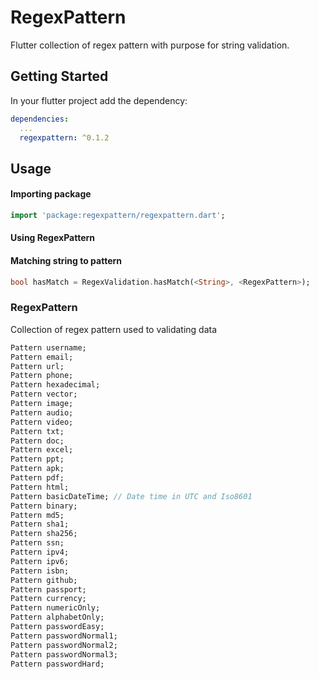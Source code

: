 # RegexPattern

Flutter collection of regex pattern with purpose for string validation.

## Getting Started

In your flutter project add the dependency:

```yml
dependencies:
  ...
  regexpattern: ^0.1.2
```

## Usage
#### Importing package
```dart
import 'package:regexpattern/regexpattern.dart';
```
#### Using RegexPattern

#### Matching string to pattern
```dart
bool hasMatch = RegexValidation.hasMatch(<String>, <RegexPattern>);
```

### RegexPattern

Collection of regex pattern used to validating data

```dart
Pattern username;
Pattern email;
Pattern url;
Pattern phone;
Pattern hexadecimal;
Pattern vector;
Pattern image;
Pattern audio;
Pattern video;
Pattern txt;
Pattern doc;
Pattern excel;
Pattern ppt;
Pattern apk;
Pattern pdf;
Pattern html;
Pattern basicDateTime; // Date time in UTC and Iso8601
Pattern binary;
Pattern md5;
Pattern sha1;
Pattern sha256;
Pattern ssn;
Pattern ipv4;
Pattern ipv6;
Pattern isbn;
Pattern github;
Pattern passport;
Pattern currency;
Pattern numericOnly;
Pattern alphabetOnly;
Pattern passwordEasy;
Pattern passwordNormal1;
Pattern passwordNormal2;
Pattern passwordNormal3;
Pattern passwordHard;
```